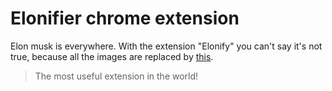 # Elonifier chrome extension

Elon musk is everywhere. With the extension "Elonify" you can't say it's not true, because all the images are replaced by [this](https://imageio.forbes.com/specials-images/imageserve/5fdab91b79474cbab94aec2a/Elon-Musk-Awarded-With-Axel-Springer-Award-In-Berlin/0x0.jpg?format=jpg&crop=4413,3488,x721,y14,safe&width=960).

>The most useful extension in the world!